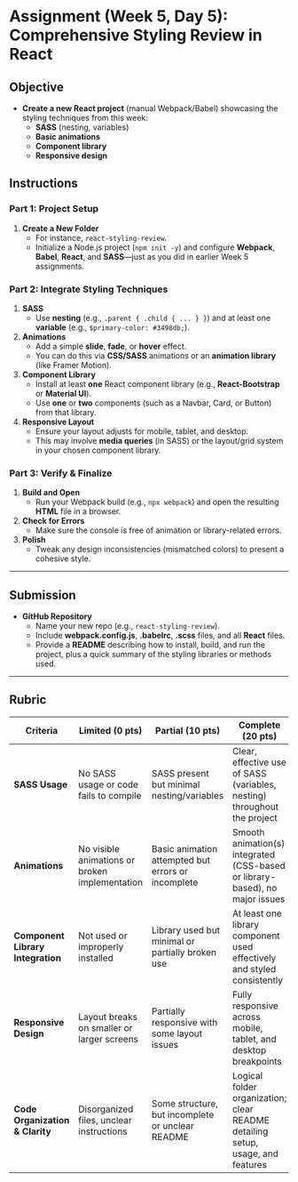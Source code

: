 # Assignment (Week 5, Day 5): Comprehensive Styling Review in React

## Objective

- **Create a new React project** (manual Webpack/Babel) showcasing the styling techniques from this week:
  - **SASS** (nesting, variables)
  - **Basic animations**
  - **Component library**
  - **Responsive design**

## Instructions

### Part 1: Project Setup

1. **Create a New Folder**
   - For instance, `react-styling-review`.
   - Initialize a Node.js project (`npm init -y`) and configure **Webpack**, **Babel**, **React**, and **SASS**—just as you did in earlier Week 5 assignments.

### Part 2: Integrate Styling Techniques

1. **SASS**
   - Use **nesting** (e.g., `.parent { .child { ... } }`) and at least one **variable** (e.g., `$primary-color: #3498db;`).
2. **Animations**
   - Add a simple **slide**, **fade**, or **hover** effect.
   - You can do this via **CSS/SASS** animations or an **animation library** (like Framer Motion).
3. **Component Library**
   - Install at least **one** React component library (e.g., **React-Bootstrap** or **Material UI**).
   - Use **one** or **two** components (such as a Navbar, Card, or Button) from that library.
4. **Responsive Layout**
   - Ensure your layout adjusts for mobile, tablet, and desktop.
   - This may involve **media queries** (in SASS) or the layout/grid system in your chosen component library.

### Part 3: Verify & Finalize

1. **Build and Open**
   - Run your Webpack build (e.g., `npx webpack`) and open the resulting **HTML** file in a browser.
2. **Check for Errors**
   - Make sure the console is free of animation or library-related errors.
3. **Polish**
   - Tweak any design inconsistencies (mismatched colors) to present a cohesive style.

---

## Submission

- **GitHub Repository**
  - Name your new repo (e.g., `react-styling-review`).
  - Include **webpack.config.js**, **.babelrc**, **.scss** files, and all **React** files.
  - Provide a **README** describing how to install, build, and run the project, plus a quick summary of the styling libraries or methods used.

---

## Rubric

| Criteria                          | Limited (0 pts)                                | Partial (10 pts)                                   | Complete (20 pts)                                                              |
| --------------------------------- | ---------------------------------------------- | -------------------------------------------------- | ------------------------------------------------------------------------------ |
| **SASS Usage**                    | No SASS usage or code fails to compile         | SASS present but minimal nesting/variables         | Clear, effective use of SASS (variables, nesting) throughout the project       |
| **Animations**                    | No visible animations or broken implementation | Basic animation attempted but errors or incomplete | Smooth animation(s) integrated (CSS-based or library-based), no major issues   |
| **Component Library Integration** | Not used or improperly installed               | Library used but minimal or partially broken use   | At least one library component used effectively and styled consistently        |
| **Responsive Design**             | Layout breaks on smaller or larger screens     | Partially responsive with some layout issues       | Fully responsive across mobile, tablet, and desktop breakpoints                |
| **Code Organization & Clarity**   | Disorganized files, unclear instructions       | Some structure, but incomplete or unclear README   | Logical folder organization; clear README detailing setup, usage, and features |
